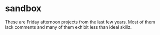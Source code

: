 sandbox
=======

These are Friday afternoon projects from the last few years. Most of them lack comments and many of them exhibit less than ideal skillz.
